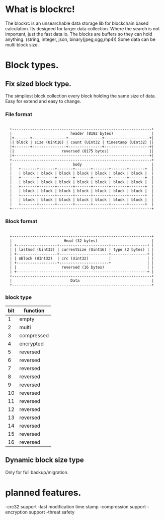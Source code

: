 # What is blockrc!

The blockrc is an unsearchable data storage lib for blockchain based calculation.
Its designed for larger data collection.
Where the search is not important, just the fast data io.
The blocks are buffers so they can hold anything. (string, integer, json, binary(jpeg,ogg,mp4))
Some data can be multi block size.


# Block types.


## Fix sized block type.

The simpliest block collection every block holding the same size of data.
Easy for extend and easy to change.

### File format 

```

  +--------------------------------------------------------------+
  |                          header (8192 bytes)                 |
  |+-------+---------------+---------------+--------------------+|
  || bl0ck | size (Uint16) | count (UInt32 | timestamp (UInt32) ||
  |+-------+---------------+---------------+--------------------+|
  ||                     reversed (8175 bytes)                  ||
  |+------------------------------------------------------------+|
  +--------------------------------------------------------------+
  |                           body                               |
  |   +-------+-------+-------+-------+-------+-------+-------+  |
  |   | block | block | block | block | block | block | block |  |
  |   +-------+-------+-------+-------+-------+-------+-------+  |
  |   | block | block | block | block | block | block | block |  |
  |   +-------+-------+-------+-------+-------+-------+-------+  |
  |   | block | block | block | block | block | block | block |  |
  |   +-------+-------+-------+-------+-------+-------+-------+  |
  |   | block | block | block | block | block | block | block |  |
  |   +-------+-------+-------+-------+-------+-------+-------+  |
  +--------------------------------------------------------------+

```

### Block format


```

  +--------------------------------------------------------------+
  |                       Head (32 bytes)                        |
  | +------------------+----------------------+----------------+ |
  | | lastmod (Uint32) | currentSize (Uint16) | type (2 bytes) | |
  | +------------------+----------------------+----------------+ |
  | | nBlock (UInt32)  | crc (Uint32)         |                | |
  | +------------------+----------------------+                | |
  | |                    reversed (16 bytes)                   | |
  | +----------------------------------------------------------+ |
  +--------------------------------------------------------------+
  |                          Data                                |
  +--------------------------------------------------------------+

```


### block type

   | bit | function
   |-----|-----------
   |  1  |  empty
   |  2  |  multi
   |  3  |  compressed
   |  4  |  encrypted
   |  5  |  reversed
   |  6  |  reversed
   |  7  |  reversed
   |  8  |  reversed
   |  9  |  reversed
   | 10  |  reversed
   | 11  |  reversed
   | 12  |  reversed
   | 13  |  reversed
   | 14  |  reversed
   | 15  |  reversed
   | 16  |  reversed


## Dynamic block size type

Only for full backup/migration.


# planned features. 

-crc32 support
-last modification time stamp
-compression support
-encryption support
-threat safety



